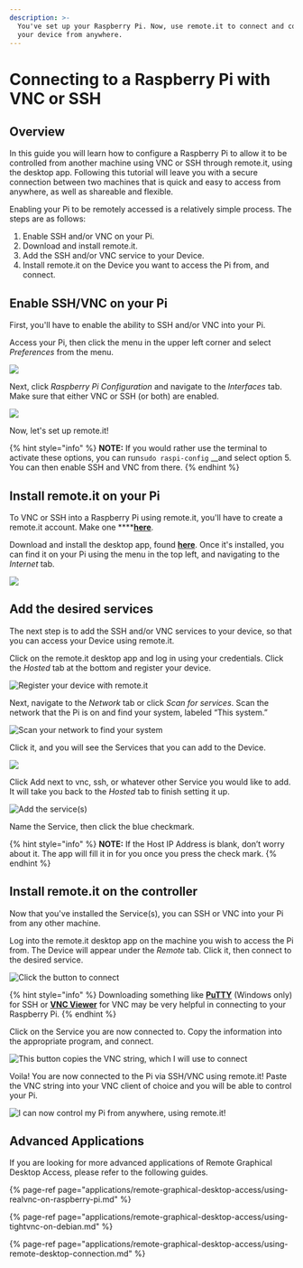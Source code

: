 ```yaml
---
description: >-
  You've set up your Raspberry Pi. Now, use remote.it to connect and control
  your device from anywhere.
---
```


# Connecting to a Raspberry Pi with VNC or SSH

## Overview

In this guide you will learn how to configure a Raspberry Pi to allow it to be controlled from another machine using VNC or SSH through remote.it, using the desktop app. Following this tutorial will leave you with a secure connection between two machines that is quick and easy to access from anywhere, as well as shareable and flexible.

Enabling your Pi to be remotely accessed is a relatively simple process. The steps are as follows:

1. Enable SSH and/or VNC on your Pi.
2. Download and install remote.it.
3. Add the SSH and/or VNC service to your Device.
4. Install remote.it on the Device you want to access the Pi from, and connect.

## Enable SSH/VNC on your Pi

First, you'll have to enable the ability to SSH and/or VNC into your Pi. 

Access your Pi, then click the menu in the upper left corner and select _Preferences_ from the menu. 

![](../.gitbook/assets/1%20%283%29.png)

Next, click _Raspberry Pi Configuration_ and navigate to the _Interfaces_ tab. Make sure that either VNC or SSH \(or both\) are enabled. 

![](../.gitbook/assets/2.png)

Now, let's set up remote.it! 

{% hint style="info" %}
**NOTE:** If you would rather use the terminal to activate these options, you can run`sudo raspi-config` __and select option 5. You can then enable SSH and VNC from there.
{% endhint %}

## Install remote.it on your Pi

To VNC or SSH into a Raspberry Pi using remote.it, you'll have to create a remote.it account. Make one ****[**here**](https://app.remote.it/auth/#/sign-up).

Download and install the desktop app, found [**here**](https://github.com/remoteit/desktop/releases/latest). Once it's installed, you can find it on your Pi using the menu in the top left, and navigating to the _Internet_ tab.

![](../.gitbook/assets/screen-shot-2020-02-20-at-5.49.04-pm.png)

## Add the desired services

The next step is to add the SSH and/or VNC services to your device, so that you can access your Device using remote.it.

Click on the remote.it desktop app and log in using your credentials. Click the _Hosted_ tab at the bottom and register your device.

![Register your device with remote.it](../.gitbook/assets/screen-shot-2020-02-20-at-5.52.14-pm.png)

Next, navigate to the _Network_ tab or click _Scan for services_. Scan the network that the Pi is on and find your system, labeled “This system.” 

![Scan your network to find your system](../.gitbook/assets/screen-shot-2020-02-20-at-5.53.01-pm.png)

Click it, and you will see the Services that you can add to the Device. 

![](../.gitbook/assets/screen-shot-2020-02-20-at-5.53.41-pm.png)

Click Add next to vnc, ssh, or whatever other Service you would like to add. It will take you back to the _Hosted_ tab to finish setting it up. 

![Add the service\(s\)](../.gitbook/assets/screen-shot-2020-02-20-at-5.54.23-pm.png)

Name the Service, then click the blue checkmark.

{% hint style="info" %}
**NOTE:** If the Host IP Address is blank, don’t worry about it. The app will fill it in for you once you press the check mark.
{% endhint %}

## Install remote.it on the controller

Now that you've installed the Service\(s\), you can SSH or VNC into your Pi from any other machine. 

Log into the remote.it desktop app on the machine you wish to access the Pi from. The Device will appear under the _Remote_ tab. Click it, then connect to the desired service. 

![Click the button to connect](../.gitbook/assets/screen-shot-2020-02-20-at-5.57.45-pm.png)

{% hint style="info" %}
Downloading something like [**PuTTY**](https://www.chiark.greenend.org.uk/~sgtatham/putty/) \(Windows only\) for SSH or [**VNC Viewer**](https://www.realvnc.com/en/connect/download/viewer/) for VNC may be very helpful in connecting to your Raspberry Pi.
{% endhint %}

Click on the Service you are now connected to. Copy the information into the appropriate program, and connect. 

![This button copies the VNC string, which I will use to connect](../.gitbook/assets/screen-shot-2020-02-20-at-5.58.13-pm.png)

Voila! You are now connected to the Pi via SSH/VNC using remote.it! Paste the VNC string into your VNC client of choice and you will be able to control your Pi.

![I can now control my Pi from anywhere, using remote.it!](../.gitbook/assets/screen-shot-2020-02-20-at-5.58.59-pm.png)

## Advanced Applications

If you are looking for more advanced applications of Remote Graphical Desktop Access, please refer to the following guides.

{% page-ref page="applications/remote-graphical-desktop-access/using-realvnc-on-raspberry-pi.md" %}

{% page-ref page="applications/remote-graphical-desktop-access/using-tightvnc-on-debian.md" %}

{% page-ref page="applications/remote-graphical-desktop-access/using-remote-desktop-connection.md" %}

